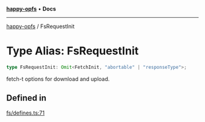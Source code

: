 [**happy-opfs**](../README.md) • **Docs**

***

[happy-opfs](../README.md) / FsRequestInit

# Type Alias: FsRequestInit

```ts
type FsRequestInit: Omit<FetchInit, "abortable" | "responseType">;
```

fetch-t options for download and upload.

## Defined in

[fs/defines.ts:71](https://github.com/JiangJie/happy-opfs/blob/7bfec3b71684ddcf0fe3092672c66c9664776bcc/src/fs/defines.ts#L71)

